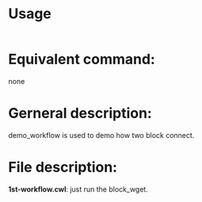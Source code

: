 # Usage

```
```

# Equivalent command: 
none

# Gerneral description:
  demo_workflow is used to demo how two block connect.  

# File description:
**1st-workflow.cwl**: just run the block_wget.  
 
